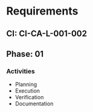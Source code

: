 # Requirements

## CI: CI-CA-L-001-002
## Phase: 01

### Activities
- Planning
- Execution
- Verification
- Documentation
